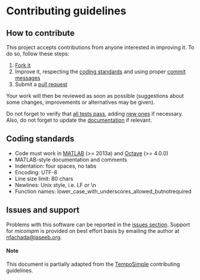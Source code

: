 # Contributing guidelines

## How to contribute

This project accepts contributions from anyone interested in improving it. To
do so, follow these steps:

1. [Fork it](https://github.com/fakenmc/micompm/fork)
2. Improve it, respecting the <a href="#codstand">coding standards</a> and
using proper [commit messages](https://chris.beams.io/posts/git-commit/)
3. Submit a [pull request](https://help.github.com/articles/creating-a-pull-request)

Your work will then be reviewed as soon as possible (suggestions about some
changes, improvements or alternatives may be given).

Do not forget to verify that
[all tests pass](https://github.com/fakenmc/micompm/blob/master/docs/userguide.md#unittests),
adding [new ones](https://github.com/fakenmc/micompm/tree/master/tests) if
necessary. Also, do not forget to update the [documentation](docs/userguide.md)
if relevant.

<a name="codstand" />

## Coding standards

* Code must work in [MATLAB] (>= 2013a) and [Octave] (>= 4.0.0)
* MATLAB-style documentation and comments
* Indentation: four spaces, no tabs
* Encoding: UTF-8
* Line size limit: 80 chars
* Newlines: Unix style, i.e. LF or \n
* Function names: lower_case_with_underscores_allowed_butnotrequired

## Issues and support

Problems with this software can be reported in the [issues section](https://github.com/fakenmc/micompm/issues).
Support for _micompm_ is provided on best effort basis by emailing the author at
nfachada@laseeb.org.

#### Note

This document is partially adapted from the [TempoSimple](https://github.com/gnugat-legacy/tempo-simple/blob/master/CONTRIBUTING.md)
contributing guidelines.

[MATLAB]: http://www.mathworks.com/products/matlab/
[Octave]: https://gnu.org/software/octave/
